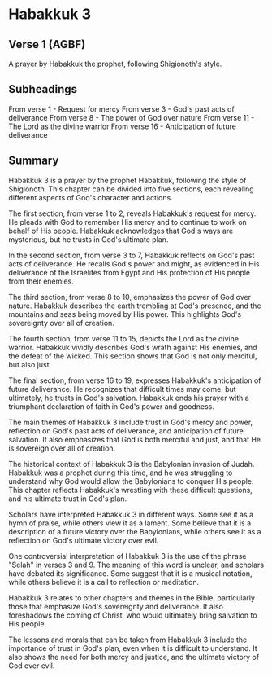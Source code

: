 # Habakkuk 3

## Verse 1 (AGBF)

A prayer by Habakkuk the prophet, following Shigionoth's style.

## Subheadings

From verse 1 - Request for mercy
From verse 3 - God's past acts of deliverance
From verse 8 - The power of God over nature
From verse 11 - The Lord as the divine warrior
From verse 16 - Anticipation of future deliverance

## Summary

Habakkuk 3 is a prayer by the prophet Habakkuk, following the style of Shigionoth. This chapter can be divided into five sections, each revealing different aspects of God's character and actions.

The first section, from verse 1 to 2, reveals Habakkuk's request for mercy. He pleads with God to remember His mercy and to continue to work on behalf of His people. Habakkuk acknowledges that God's ways are mysterious, but he trusts in God's ultimate plan.

In the second section, from verse 3 to 7, Habakkuk reflects on God's past acts of deliverance. He recalls God's power and might, as evidenced in His deliverance of the Israelites from Egypt and His protection of His people from their enemies.

The third section, from verse 8 to 10, emphasizes the power of God over nature. Habakkuk describes the earth trembling at God's presence, and the mountains and seas being moved by His power. This highlights God's sovereignty over all of creation.

The fourth section, from verse 11 to 15, depicts the Lord as the divine warrior. Habakkuk vividly describes God's wrath against His enemies, and the defeat of the wicked. This section shows that God is not only merciful, but also just.

The final section, from verse 16 to 19, expresses Habakkuk's anticipation of future deliverance. He recognizes that difficult times may come, but ultimately, he trusts in God's salvation. Habakkuk ends his prayer with a triumphant declaration of faith in God's power and goodness.

The main themes of Habakkuk 3 include trust in God's mercy and power, reflection on God's past acts of deliverance, and anticipation of future salvation. It also emphasizes that God is both merciful and just, and that He is sovereign over all of creation.

The historical context of Habakkuk 3 is the Babylonian invasion of Judah. Habakkuk was a prophet during this time, and he was struggling to understand why God would allow the Babylonians to conquer His people. This chapter reflects Habakkuk's wrestling with these difficult questions, and his ultimate trust in God's plan.

Scholars have interpreted Habakkuk 3 in different ways. Some see it as a hymn of praise, while others view it as a lament. Some believe that it is a description of a future victory over the Babylonians, while others see it as a reflection on God's ultimate victory over evil.

One controversial interpretation of Habakkuk 3 is the use of the phrase "Selah" in verses 3 and 9. The meaning of this word is unclear, and scholars have debated its significance. Some suggest that it is a musical notation, while others believe it is a call to reflection or meditation.

Habakkuk 3 relates to other chapters and themes in the Bible, particularly those that emphasize God's sovereignty and deliverance. It also foreshadows the coming of Christ, who would ultimately bring salvation to His people.

The lessons and morals that can be taken from Habakkuk 3 include the importance of trust in God's plan, even when it is difficult to understand. It also shows the need for both mercy and justice, and the ultimate victory of God over evil.
